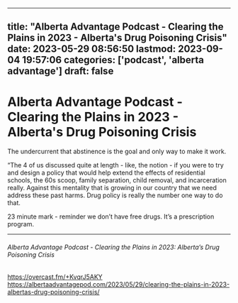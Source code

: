 
---
title: "Alberta Advantage Podcast - Clearing the Plains in 2023 - Alberta's Drug Poisoning Crisis"
date: 2023-05-29 08:56:50
lastmod: 2023-09-04 19:57:06
categories: ['podcast', 'alberta advantage']
draft: false
---


# Alberta Advantage Podcast - Clearing the Plains in 2023 - Alberta's Drug Poisoning Crisis
The undercurrent that abstinence is the goal and only way to make it work.

“The 4 of us discussed quite at length - like, the notion - if you were to try and design a policy that would help extend the effects of residential schools, the 60s scoop, family separation, child removal, and incarceration really. Against this mentality that is growing in our country that we need address these past harms.
Drug policy is really the number one way to do that.

23 minute mark - reminder we don’t have free drugs. It’s a prescription program. 

- - -
###### Alberta Advantage Podcast - Clearing the Plains in 2023: Alberta’s Drug Poisoning Crisis

https://overcast.fm/+KvqrJ5AKY  
https://albertaadvantagepod.com/2023/05/29/clearing-the-plains-in-2023-albertas-drug-poisoning-crisis/

<!-- #public #podcast #alberta advantage# -->

<!-- {BearID:AD7318B7-EC44-429A-B0D4-2927FE7B3992-19404-00000D476A6615D9} -->

